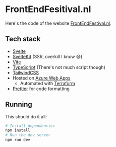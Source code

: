 # FrontEndFesitival.nl

Here's the code of the website [FrontEndFestival.nl](https://frontendfestival.nl/).

## Tech stack

- [Svelte](https://svelte.dev/)
- [SvelteKit](https://kit.svelte.dev/) (SSR, overkill I know 😅)
- [Vite](https://vitejs.dev/)
- [TypeScript](https://www.typescriptlang.org/) (There's not much script though)
- [TailwindCSS](https://tailwindcss.com/)
- Hosted on [Azure Web Apps](https://azure.microsoft.com/en-us/services/app-service/web/)
  - Automated with [Terraform](https://www.terraform.io/)
- [Prettier](https://prettier.io/) for code formatting

## Running

This should do it all:

```bash
# Install dependencies
npm install
# Run the dev server
npm run dev
```
